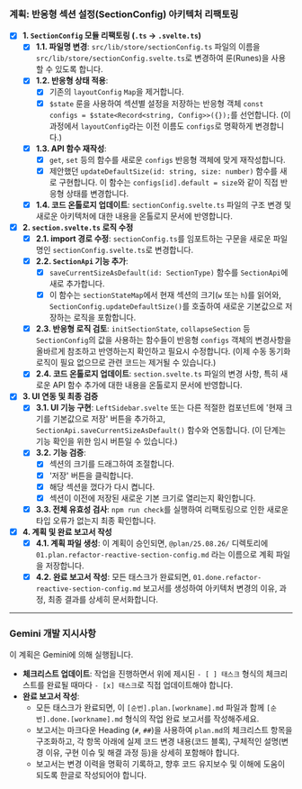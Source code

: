 ### **계획: 반응형 섹션 설정(SectionConfig) 아키텍처 리팩토링**

- [x] **1. `SectionConfig` 모듈 리팩토링 (`.ts` -> `.svelte.ts`)**
    - [x] **1.1. 파일명 변경**: `src/lib/store/sectionConfig.ts` 파일의 이름을 `src/lib/store/sectionConfig.svelte.ts`로 변경하여 룬(Runes)을 사용할 수 있도록 합니다.
    - [x] **1.2. 반응형 상태 적용**:
        - [x] 기존의 `layoutConfig` `Map`을 제거합니다.
        - [x] `$state` 룬을 사용하여 섹션별 설정을 저장하는 반응형 객체 `const configs = $state<Record<string, Config>>({});`를 선언합니다. (이 과정에서 `layoutConfig`라는 이전 이름도 `configs`로 명확하게 변경합니다.)
    - [x] **1.3. API 함수 재작성**:
        - [x] `get`, `set` 등의 함수를 새로운 `configs` 반응형 객체에 맞게 재작성합니다.
        - [x] 제안했던 `updateDefaultSize(id: string, size: number)` 함수를 새로 구현합니다. 이 함수는 `configs[id].default = size`와 같이 직접 반응형 상태를 변경합니다.
    - [x] **1.4. 코드 온톨로지 업데이트**: `sectionConfig.svelte.ts` 파일의 구조 변경 및 새로운 아키텍처에 대한 내용을 온톨로지 문서에 반영합니다.

- [x] **2. `section.svelte.ts` 로직 수정**
    - [x] **2.1. import 경로 수정**: `sectionConfig.ts`를 임포트하는 구문을 새로운 파일명인 `sectionConfig.svelte.ts`로 변경합니다.
    - [x] **2.2. `SectionApi` 기능 추가**:
        - [x] `saveCurrentSizeAsDefault(id: SectionType)` 함수를 `SectionApi`에 새로 추가합니다.
        - [x] 이 함수는 `sectionStateMap`에서 현재 섹션의 크기(`w` 또는 `h`)를 읽어와, `SectionConfig.updateDefaultSize()`를 호출하여 새로운 기본값으로 저장하는 로직을 포함합니다.
    - [x] **2.3. 반응형 로직 검토**: `initSectionState`, `collapseSection` 등 `SectionConfig`의 값을 사용하는 함수들이 반응형 `configs` 객체의 변경사항을 올바르게 참조하고 반영하는지 확인하고 필요시 수정합니다. (이제 수동 동기화 로직이 필요 없으므로 관련 코드는 제거될 수 있습니다.)
    - [x] **2.4. 코드 온톨로지 업데이트**: `section.svelte.ts` 파일의 변경 사항, 특히 새로운 API 함수 추가에 대한 내용을 온톨로지 문서에 반영합니다.

- [x] **3. UI 연동 및 최종 검증**
    - [x] **3.1. UI 기능 구현**: `LeftSidebar.svelte` 또는 다른 적절한 컴포넌트에 '현재 크기를 기본값으로 저장' 버튼을 추가하고, `SectionApi.saveCurrentSizeAsDefault()` 함수와 연동합니다. (이 단계는 기능 확인을 위한 임시 버튼일 수 있습니다.)
    - [x] **3.2. 기능 검증**:
        - [x] 섹션의 크기를 드래그하여 조절합니다.
        - [x] '저장' 버튼을 클릭합니다.
        - [x] 해당 섹션을 껐다가 다시 켭니다.
        - [x] 섹션이 이전에 저장된 새로운 기본 크기로 열리는지 확인합니다.
    - [x] **3.3. 전체 유효성 검사**: `npm run check`를 실행하여 리팩토링으로 인한 새로운 타입 오류가 없는지 최종 확인합니다.

- [x] **4. 계획 및 완료 보고서 작성**
    - [x] **4.1. 계획 파일 생성**: 이 계획이 승인되면, `@plan/25.08.26/` 디렉토리에 `01.plan.refactor-reactive-section-config.md` 라는 이름으로 계획 파일을 저장합니다.
    - [x] **4.2. 완료 보고서 작성**: 모든 태스크가 완료되면, `01.done.refactor-reactive-section-config.md` 보고서를 생성하여 아키텍처 변경의 이유, 과정, 최종 결과를 상세히 문서화합니다.

---

### **Gemini 개발 지시사항**

이 계획은 Gemini에 의해 실행됩니다.

- **체크리스트 업데이트**: 작업을 진행하면서 위에 제시된 `- [ ] 태스크` 형식의 체크리스트를 완료될 때마다 `- [x] 태스크`로 직접 업데이트해야 합니다.
- **완료 보고서 작성**:
  - 모든 태스크가 완료되면, 이 `[순번].plan.[workname].md` 파일과 함께 `[순번].done.[workname].md` 형식의 작업 완료 보고서를 작성해주세요.
  - 보고서는 마크다운 Heading (`#`, `##`)을 사용하여 `plan.md`의 체크리스트 항목을 구조화하고, 각 항목 아래에 실제 코드 변경 내용(코드 블록), 구체적인 설명(변경 이유, 구현 이슈 및 해결 과정 등)을 상세히 포함해야 합니다.
  - 보고서는 변경 이력을 명확히 기록하고, 향후 코드 유지보수 및 이해에 도움이 되도록 한글로 작성되어야 합니다.
